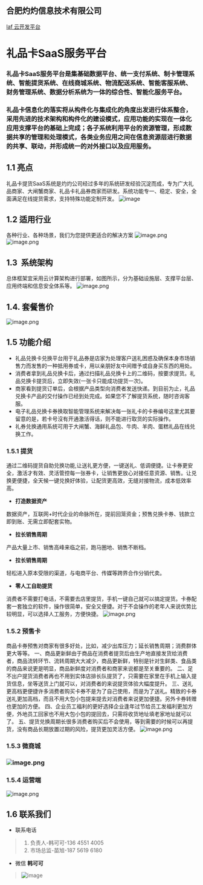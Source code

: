 
## 合肥灼灼信息技术有限公司
 
[laf 云开发平台](https://www.laf.run)

# 礼品卡SaaS服务平台
###   礼品卡SaaS服务平台是集基础数据平台、统一支付系统、制卡管理系统、智能提货系统、在线商城系统、物流配送系统、智能客服系统、财务管理系统、数据分析系统为一体的综合性、智能化服务平台。
### 礼品卡信息化的落实将从构件化与集成化的角度出发进行体系整合，采用先进的技术架构和构件化的建设模式，应用功能的实现在一体化应用支撑平台的基础上完成；各子系统利用平台的资源管理，形成数据共享的管理和处理模式，各类业务应用之间在信息资源层进行数据的共享、联动，并形成统一的对外接口以及应用服务。
     
## 1.1 亮点
礼品卡提货SaaS系统是灼灼公司经过多年的系统研发经验沉淀而成，专为广大礼品商家、大闸蟹商家、礼品卡礼品券商家而研发。系统功能专一、稳定、安全，全面满足在线提货需求，支持特殊功能定制开发。
![image](https://github.com/sass-store/doc/assets/11770232/186af986-a1bf-494f-8feb-87e3019b8a7f)
## 1.2 适用行业
各种行业、各种场景，我们为您提供更适合的解决方案
![image.png](https://cdn.nlark.com/yuque/0/2023/png/705052/1685608145170-36bddd02-ea56-45e6-8a41-d597116db07a.png#averageHue=%23f9f9f9&clientId=u93d1b0d8-d4cd-4&from=paste&height=89&id=ub5286ce1&originHeight=152&originWidth=1274&originalType=binary&ratio=1&rotation=0&showTitle=false&size=34650&status=done&style=none&taskId=ue6a08d7a-2aaf-4f92-9008-b5a943ea7b2&title=&width=747)
![image.png](https://cdn.nlark.com/yuque/0/2023/png/705052/1685608173745-75355ee3-fd16-4488-ac56-8267510eb3c6.png#averageHue=%237f6247&clientId=u93d1b0d8-d4cd-4&from=paste&height=409&id=u3a049a60&originHeight=642&originWidth=1249&originalType=binary&ratio=1&rotation=0&showTitle=false&size=1267444&status=done&style=none&taskId=u29f7f4a1-4c63-4672-8034-ddeb70c063e&title=&width=795)
## 1.3  系统架构
总体框架宜采用云计算架构进行部署，如图所示，分为基础设施层、支撑平台层、应用终端和信息安全体系等。
![image.png](https://cdn.nlark.com/yuque/0/2023/png/705052/1685600001626-1ad3e5c2-e7fe-487a-a719-4c2c3c4b2c61.png#averageHue=%23d1dbec&clientId=u93d1b0d8-d4cd-4&from=paste&height=688&id=u7a48af67&originHeight=688&originWidth=1058&originalType=binary&ratio=1&rotation=0&showTitle=false&size=147263&status=done&style=none&taskId=u6ac79108-4f76-47a5-93bd-a38b183f161&title=&width=1058)
## 1.4. 套餐售价
![image.png](https://cdn.nlark.com/yuque/0/2023/png/705052/1685600214405-62690a63-6bcb-4f8a-a785-c7e3ef56d74f.png#averageHue=%23eed15a&clientId=u93d1b0d8-d4cd-4&from=paste&height=642&id=u9fa082e5&originHeight=642&originWidth=1590&originalType=binary&ratio=1&rotation=0&showTitle=false&size=414323&status=done&style=none&taskId=uc78311ac-c39b-47a2-8895-1a068384f26&title=&width=1590)
## 1.5 功能介绍

- 礼品兑换卡兑换平台用于礼品券是店家为处理客户送礼困惑及确保本身市场销售力而发售的一种抵用券或卡，用以亲朋好友中间赠予或自身买东西的用处。
- 消费者拿到礼品兑换卡后，通过扫描礼品兑换卡上的二维码，按要求提货。礼品兑换卡提货后，立即失效(一张卡只能成功提货一次)。
- 商家看到提货订单后，会根据产品类型向消费者发送快递。到目前为止，礼品兑换卡产品的交付操作已经到处完成。如果您不了解提货系统，随时咨询客服。
- 电子礼品兑换卡券换取智能管理系统来解决每一张礼卡的卡券编号这里尤其要留意的是，若卡号沒有开通激活得话，则不能进行取货的实际操作。
- 礼券兑换通用系统可用于大闸蟹、海鲜礼品包、牛肉、羊肉、蛋糕礼品在线兑换工作。
### 1.5.1 提货
通过二维码提货自助兑换功能,让送礼更方便，一键送礼、低调便捷。让卡券更安全，激活才有效、灵活管控每一张券卡，让销售更放心对接任意资源、销售。让兑换更便捷，全天候一键兑换好体验，让配货更高效，无缝对接物流，成本低效率高。

- **打造数据资产**

数据资产，互联网+时代企业的命脉所在，提前回笼资金；预售兑换卡券、钱款立即到账、无需立即配套实物。

- **拉长销售周期**

产品大量上市、销售高峰来临之前，跑马圈地、销售不断档。

- **拉长销售周期**

轻松进入原本受限的渠道，与电商平台、传媒等跨界合作分销代卖。

- **零人工自助提货**

消费者不需要打电话，不需要去店里提货，手机一键自己就可以搞定提货。卡券配套一套独立的软件，操作很简单，安全又便捷。对于不会操作的老年人来说优势比较明显，可以选择人工服务，方便快捷。
![image.png](https://cdn.nlark.com/yuque/0/2023/png/705052/1685608856617-fd7ec49c-78e3-4dc3-8012-c9fc3f11365c.png#averageHue=%233f4037&clientId=u93d1b0d8-d4cd-4&from=paste&height=491&id=u3343d32a&originHeight=491&originWidth=972&originalType=binary&ratio=1&rotation=0&showTitle=false&size=201105&status=done&style=none&taskId=u2b634c70-9fbb-4d8a-a8bc-3ae639fa029&title=&width=972)
### 1.5.2 预售卡
商品卡券预售对商家有很多好处，比如，减少出库压力；延长销售周期；消费群体更大等等。
一、商品更新鲜由于商品在消费者提货后由生产地直接发货给消费者，商品流转环节、流转周期大大减少，商品更新鲜，特别是针对生鲜类、食品类的商品来说更是明显，商品新鲜度对消费者和商家来说都是至关重要的。
二、足不出户提货消费者再也不用到实体店排长队提货了，只需要在家里在手机上输入提货信息，坐等送货上门就可以，对消费者的来说提货体验大幅度提升。
三、送礼更高档更便捷许多消费者购买卡券不是为了自己使用，而是为了送礼。精致的卡券送礼更加高档，而且不用大包小包提来提去对消费者来说更加便捷。另外卡券转赠也更加的方便。
四、企业员工福利的更好选择企业逢年过节给员工发福利更加方便，外地员工回家也不用大包小包的提回去，只需将收货地址填老家地址就可以了。
五、提货兑换周期长很多消费者购买后不会使用，等到需要的时候可以再提货，没有商品长期放置过期的风险，提货更加灵活方便。
![image.png](https://cdn.nlark.com/yuque/0/2023/png/705052/1685610328568-ea2e2408-073c-4f4b-8ead-e693128761be.png#averageHue=%23b6b04e&clientId=u93d1b0d8-d4cd-4&from=paste&height=578&id=u4305e3ae&originHeight=578&originWidth=1053&originalType=binary&ratio=1&rotation=0&showTitle=false&size=193012&status=done&style=none&taskId=ua4555945-7b09-4467-9ee4-5bf458800a4&title=&width=1053)
### 1.5.3 微商城
### ![image.png](https://cdn.nlark.com/yuque/0/2023/png/705052/1685611993151-660a86a7-fb6f-486b-9de0-e6bdc855d746.png#averageHue=%23b7beb8&clientId=u93d1b0d8-d4cd-4&from=paste&height=670&id=uf42a0e82&originHeight=670&originWidth=855&originalType=binary&ratio=1&rotation=0&showTitle=false&size=236957&status=done&style=none&taskId=u5eb34543-c208-43cb-924e-73687ec3d9c&title=&width=855)

### 1.5.4 运营端
![image.png](https://cdn.nlark.com/yuque/0/2023/png/705052/1685612186120-7ee2ced0-25e1-41cf-a8af-2a18814e66ed.png#averageHue=%23fbfaf9&clientId=u93d1b0d8-d4cd-4&from=paste&height=852&id=ue7718c0b&originHeight=852&originWidth=1849&originalType=binary&ratio=1&rotation=0&showTitle=false&size=133152&status=done&style=none&taskId=u884ad1b9-60ca-44db-aa7a-3809d561680&title=&width=1849)

## 1.6 联系我们
- 联系电话
 > 1.   负责人-韩可可-136 4551 4005
 > 2.   市场总监-苗旭-187 5619 6180
- 微信
**韩可可**
> ![image](https://github.com/sass-store/doc/assets/11770232/af6fe864-4bd5-4f4d-bc35-67d95f56d289)

